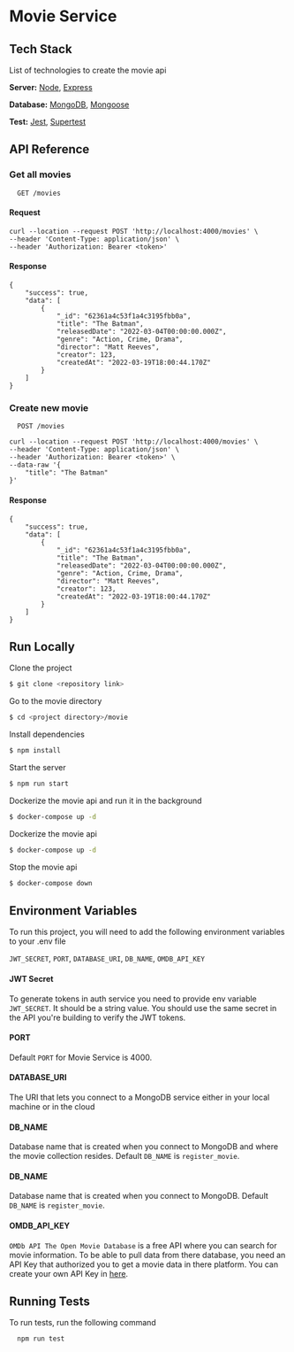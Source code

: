 # Movie Service

## Tech Stack

List of technologies to create the movie api

**Server:** [Node](https://nodejs.org/en/), [Express](https://expressjs.com/)

**Database:** [MongoDB](https://docs.mongodb.com/), [Mongoose](https://mongoosejs.com/)

**Test:** [Jest](https://jestjs.io/), [Supertest](https://github.com/visionmedia/supertest)






## API Reference

### Get all movies
```http
  GET /movies
```

#### Request

    curl --location --request POST 'http://localhost:4000/movies' \
    --header 'Content-Type: application/json' \
    --header 'Authorization: Bearer <token>'

#### Response

    {
        "success": true,
        "data": [
            {
                "_id": "62361a4c53f1a4c3195fbb0a",
                "title": "The Batman",
                "releasedDate": "2022-03-04T00:00:00.000Z",
                "genre": "Action, Crime, Drama",
                "director": "Matt Reeves",
                "creator": 123,
                "createdAt": "2022-03-19T18:00:44.170Z"
            }
        ]
    }


### Create new movie

```http
  POST /movies
```
    curl --location --request POST 'http://localhost:4000/movies' \
    --header 'Content-Type: application/json' \
    --header 'Authorization: Bearer <token>' \
    --data-raw '{
        "title": "The Batman"
    }'

#### Response

    {
        "success": true,
        "data": [
            {
                "_id": "62361a4c53f1a4c3195fbb0a",
                "title": "The Batman",
                "releasedDate": "2022-03-04T00:00:00.000Z",
                "genre": "Action, Crime, Drama",
                "director": "Matt Reeves",
                "creator": 123,
                "createdAt": "2022-03-19T18:00:44.170Z"
            }
        ]
    }
## Run Locally

Clone the project

```bash
$ git clone <repository link>
```

Go to the movie directory

```bash
$ cd <project directory>/movie
```

Install dependencies

```bash
$ npm install
```

Start the server

```bash
$ npm run start
```

Dockerize the movie api and run it in the background

```bash
$ docker-compose up -d
```

Dockerize the movie api

```bash
$ docker-compose up -d
```

Stop the movie api

```bash
$ docker-compose down
```

## Environment Variables

To run this project, you will need to add the following environment variables to your .env file

`JWT_SECRET`, `PORT`, `DATABASE_URI`, `DB_NAME`, `OMDB_API_KEY`

#### JWT Secret

To generate tokens in auth service you need to provide env variable
`JWT_SECRET`. It should be a string value. You should use the same secret in
the API you're building to verify the JWT tokens.

#### PORT

Default `PORT` for Movie Service is 4000.

#### DATABASE_URI

The URI that lets you connect to a MongoDB service either in your local machine or 
in the cloud

#### DB_NAME

Database name that is created when you connect to MongoDB and where the movie collection resides. 
Default `DB_NAME` is `register_movie`. 

#### DB_NAME

Database name that is created when you connect to MongoDB. 
Default `DB_NAME` is `register_movie`. 

#### OMDB_API_KEY

`OMDb API The Open Movie Database` is a free API where you can search for 
movie information. To be able to pull data from there database, you need an 
API Key that authorized you to get a movie data in there platform.
You can create your own API Key in [here](https://omdbapi.com/apikey.aspx).

## Running Tests

To run tests, run the following command

```bash
  npm run test
```

